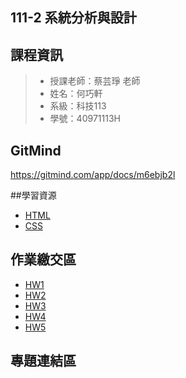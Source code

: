 ## 111-2 系統分析與設計
## 課程資訊
>+ 授課老師：蔡芸琤 老師
>+ 姓名：何巧軒
>+ 系級：科技113
>+ 學號：40971113H

## GitMind
https://gitmind.com/app/docs/m6ebjb2l

##學習資源
+ [HTML](https://mtache.com/html)
+ [CSS](https://www.youtube.com/watch?v=Ml78vnNTBLw)

## 作業繳交區
+ [HW1](https://www.youtube.com/watch?v=so3o6Unk7Dg)
+ [HW2]()
+ [HW3]()
+ [HW4]()
+ [HW5]()

## 專題連結區
